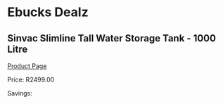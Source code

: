 
# Ebucks Dealz
## Sinvac Slimline Tall Water Storage Tank - 1000 Litre
[Product Page](https://www.ebucks.com/web/shop/productSelected.do?prodId=1180066241&catId=1179827370)

Price: R2499.00

Savings: 


	
